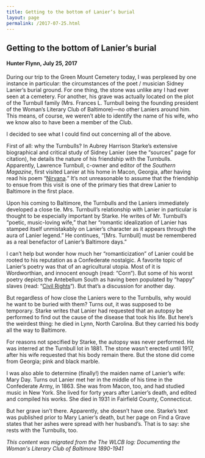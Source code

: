 ```yaml
---
title: Getting to the bottom of Lanier’s burial
layout: page
permalink: /2017-07-25.html
---
```

## Getting to the bottom of Lanier’s burial
#### Hunter Flynn, July 25, 2017

During our trip to the Green Mount Cemetery today, I was perplexed by one instance in particular: the circumstances of the poet / musician Sidney Lanier’s burial ground. For one thing, the stone was unlike any I had ever seen at a cemetery. For another, his grave was actually located on the plot of the Turnbull family (Mrs. Frances L. Turnbull being the founding president of the Woman’s Literary Club of Baltimore)—no other Laniers around him. This means, of course, we weren’t able to identify the name of his wife, who we know also to have been a member of the Club.

I decided to see what I could find out concerning all of the above.

First of all: why the Turnbulls? In Aubrey Harrison Starke’s extensive biographical and critical study of Sidney Lanier (see the “sources” page for citation), he details the nature of his friendship with the Turnbulls. Apparently, Lawrence Turnbull, c-owner and editor of the *Southern Magazine*,  first visited Lanier at his home in Macon, Georgia, after having read his poem “[Nirvana](https://allpoetry.com/poem/8445487-Nirvana-by-Sidney-Lanier).” It’s not unreasonable to assume that the friendship to ensue from this visit is one of the primary ties that drew Lanier to Baltimore in the first place.

Upon his coming to Baltimore, the Turnbulls and the Laniers immediately developed a close tie. Mrs. Turnbull’s relationship with Lanier in particular is thought to be especially important by Starke. He writes of Mr. Turnbull’s “poetic, music-loving wife,” that her “romantic idealization of Lanier has stamped itself unmistakably on Lanier’s character as it appears through the aura of Lanier legend.” He continues, “[Mrs. Turnbull] must be remembered as a real benefactor of Lanier’s Baltimore days.”

I can’t help but wonder how much her “romanticization” of Lanier could be rooted to his reputation as a Confederate nostalgic. A favorite topic of Lanier’s poetry was that of an agricultural utopia. Most of it is Wordworthian, and innocent enough (read: “Corn“). But some of his worst poetry depicts the Antebellum South as having been populated by “happy” slaves (read: “[Civil Rights](https://www.poetrynook.com/poem/civil-rights)“). But that’s a discussion for another day.

But regardless of how close the Laniers were to the Turnbulls, why would he want to be buried with them? Turns out, it was supposed to be temporary. Starke writes that Lanier had requested that an autopsy be performed to find out the cause of the disease that took his life. But here’s the weirdest thing: he died in Lynn, North Carolina. But they carried his body all the way to Baltimore.

For reasons not specified by Starke, the autopsy was never performed. He was interred at the Turnbull lot in 1881. The stone wasn’t erected until 1917, after his wife requested that his body remain there. But the stone did come from Georgia; pink and black marble.

I was also able to determine (finally!) the maiden name of Lanier’s wife: Mary Day. Turns out Lanier met her in the middle of his time in the Confederate Army, in 1863. She was from Macon, too, and had studied music in New York. She lived for forty years after Lanier’s death, and edited and compiled his works. She died in 1931 in Fairfield County, Connecticut.

But her grave isn’t there. Apparently, she doesn’t have one. Starke’s text was published prior to Mary Lanier’s death, but her page on Find a Grave states that her ashes were spread with her husband’s. That is to say: she rests with the Turnbulls, too.

*This content was migrated from the The WLCB log: Documenting the Woman's Literary Club of Baltimore 1890-1941*